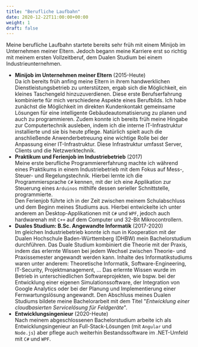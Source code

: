 ```yaml
---
title: "Berufliche Laufbahn"
date: 2020-12-22T11:00:00+00:00
weight: 1
draft: false
---
```


Meine berufliche Laufbahn startete bereits sehr früh mit einem Minijob im Unternehmen meiner Eltern. Jedoch begann meine Karriere erst so richtig mit meinem ersten Vollzeitberuf, dem Dualen Studium bei einem Industrieunternehmen.

- **Minijob im Unternehmen meiner Eltern** (2015-Heute)  
  Da ich bereits früh anfing meine Eltern in ihrem handwerklichen Dienstleistungsbetrieb zu unterstützen, ergab sich die Möglichkeit, ein kleines Taschengeld hinzuzuverdienen. Diese erste Berufserfahrung kombinierte für mich verschiedene Aspekte eines Berufbilds. Ich habe zunächst die Möglichkeit im direkten Kundenkontakt gemeinsame Lösungen für eine intelligente Gebäudeautomatisierung zu planen und auch zu programmieren. Zudem konnte ich bereits früh meine Hingabe zur Computertechnik ausleben, indem ich die interne IT-Infrastruktur installierte und sie bis heute pflege. Natürlich spielt auch die anschließende Anwenderbetreuung eine wichtige Rolle bei der Anpassung einer IT-Infrastruktur. Diese Infrastruktur umfasst Server, Clients und die Netzwerktechnik.
- **Praktikum und Ferienjob im Industriebetrieb** (2017)  
  Meine erste berufliche Programmiererfahrung machte ich während eines Praktikums in einem Industriebetrieb mit dem Fokus auf Mess-, Steuer- und Regelungstechnik. Hierbei lernte ich die Programmiersprache `C#` kennen, mit der ich eine Applikation zur Steuerung eines `Arduinos` mithilfe dessen serieller Schnittstelle, programmierte.  
  Den Ferienjob führte ich in der Zeit zwischen meinem Schulabschluss und dem Beginn meines Studiums aus. Hierbei entwickelte ich unter anderem an Desktop-Applikationen mit `C#` und `WPF`, jedoch auch hardwarenah mit `C++` auf dem Computer und 32-Bit Mikrocontrollern.
- **Duales Studium: B.Sc. Angewandte Informatik** (2017-2020)  
  Im gleichen Industriebetrieb konnte ich nun in Kooperation mit der Dualen Hochschule Baden-Württemberg (DHBW) mein Bachelorstudium durchführen. Das Duale Studium kombiniert die Theorie mit der Praxis, indem das erlernte Wissen bei jedem Wechsel zwischen Theorie- und Praxissemester angewandt werden kann. Inhalte des Informatikstudiums waren unter anderem: Theoretische Informatik, Software-Engineering, IT-Security, Projektmanagement, ... Das erlernte Wissen wurde im Betrieb in unterschiedlichen Softwareprojekten, wie bspw. bei der Entwicklung einer eigenen Simulationssoftware, der Integration von Google Analytics oder bei der Planung und Implementierung einer Fernwartungslösung angewandt. Den Abschluss meines Dualen Studiums bildete meine Bachelorarbeit mit dem Titel "_Entwicklung einer cloudbasierten Servicelösung für Feldgeräte_".
- **Entwicklungsingenieur** (2020-Heute)  
  Nach meinem abgeschlossenen Bachelorstudium arbeite ich als Entwicklungsingenieur an Full-Stack-Lösungen (mit `Angular` und `Node.js`) aber pflege auch weiterhin Bestandssoftware im .NET-Umfeld mit `C#` und `WPF`.
